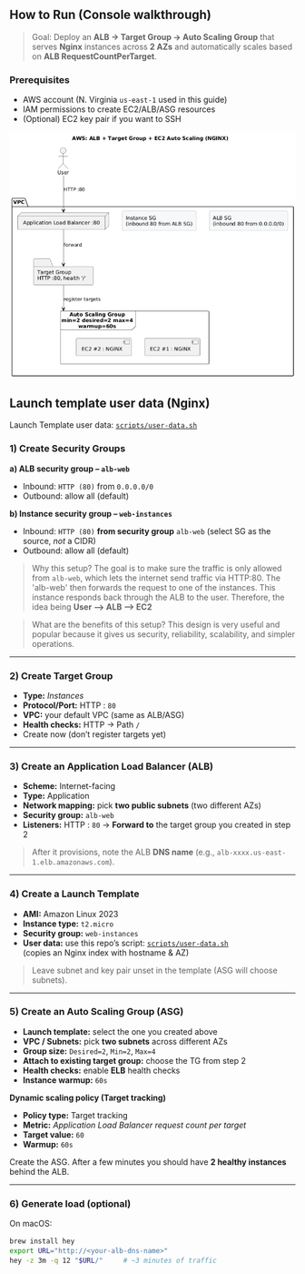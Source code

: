 ## How to Run (Console walkthrough)

> Goal: Deploy an **ALB → Target Group → Auto Scaling Group** that serves **Nginx** instances across **2 AZs** and automatically scales based on **ALB RequestCountPerTarget**.

### Prerequisites
- AWS account (N. Virginia `us-east-1` used in this guide)
- IAM permissions to create EC2/ALB/ASG resources
- (Optional) EC2 key pair if you want to SSH

![diagram](screenshots/architecture.png)

## Launch template user data (Nginx)
Launch Template user data: [`scripts/user-data.sh`](scripts/user-data.sh)



### 1) Create Security Groups

**a) ALB security group – `alb-web`**
- Inbound: `HTTP (80)` from `0.0.0.0/0`
- Outbound: allow all (default)

**b) Instance security group – `web-instances`**
- Inbound: `HTTP (80)` **from security group** `alb-web` (select SG as the source, *not* a CIDR)
- Outbound: allow all (default)

> Why this setup? The goal is to make sure the traffic is only allowed from `alb-web`, which lets the internet send traffic via HTTP:80. The 'alb-web' then forwards the request to one of the instances. This instance responds back through the ALB to the user. Therefore, the idea being **User --> ALB --> EC2**

> What are the benefits of this setup? This design is very useful and popular because it gives us security, reliability, scalability, and simpler operations. 

---

### 2) Create Target Group
- **Type:** *Instances*
- **Protocol/Port:** HTTP : `80`
- **VPC:** your default VPC (same as ALB/ASG)
- **Health checks:** HTTP → Path `/`
- Create now (don’t register targets yet)

---

### 3) Create an Application Load Balancer (ALB)
- **Scheme:** Internet-facing  
- **Type:** Application
- **Network mapping:** pick **two public subnets** (two different AZs)
- **Security group:** `alb-web`
- **Listeners:** HTTP : `80` → **Forward to** the target group you created in step 2

> After it provisions, note the ALB **DNS name** (e.g., `alb-xxxx.us-east-1.elb.amazonaws.com`).

---

### 4) Create a Launch Template
- **AMI:** Amazon Linux 2023
- **Instance type:** `t2.micro`
- **Security group:** `web-instances`
- **User data:** use this repo’s script: [`scripts/user-data.sh`](scripts/user-data.sh)  
  (copies an Nginx index with hostname & AZ)

> Leave subnet and key pair unset in the template (ASG will choose subnets).

---

### 5) Create an Auto Scaling Group (ASG)
- **Launch template:** select the one you created above
- **VPC / Subnets:** pick **two subnets** across different AZs
- **Group size:** `Desired=2`, `Min=2`, `Max=4`
- **Attach to existing target group:** choose the TG from step 2
- **Health checks:** enable **ELB** health checks
- **Instance warmup:** `60s`

**Dynamic scaling policy (Target tracking)**
- **Policy type:** Target tracking
- **Metric:** *Application Load Balancer request count per target*
- **Target value:** `60`
- **Warmup:** `60s`

Create the ASG. After a few minutes you should have **2 healthy instances** behind the ALB.

---

### 6) Generate load (optional)
On macOS:
```bash
brew install hey
export URL="http://<your-alb-dns-name>"
hey -z 3m -q 12 "$URL/"     # ~3 minutes of traffic

